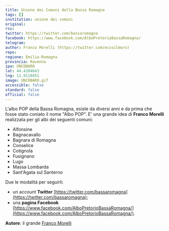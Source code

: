 ```yaml
---
title: Unione dei Comuni della Bassa Romagna
tags: []
institution: unione dei comuni
original: 
rss: 
twitter: https://twitter.com/bassaromagna
facebook: https://www.facebook.com/AlboPretorioBassaRomagna/
telegram: 
author: Franco Morelli (https://twitter.com/eccoilmoro)
repo: 
regione: Emilia-Romagna
provincia: Ravenna
ipa: UNCOBARO
lat: 44.4204643
lng: 11.9110451
image: UNCOBARO.gif
accessible: false
standard: false
official: false
---
```


L'albo POP della Bassa Romagna, esiste da diversi anni e da prima che fosse stato coniato il nome "Albo POP". E' una grande idea di **Franco Morelli** realizzata per gli albi dei seguenti comuni: 

- Alfonsine
- Bagnacavallo
- Bagnara di Romagna
- Conselice
- Cotignola
- Fusignano
- Lugo
- Massa Lombarda
- Sant'Agata sul Santerno 

Due le modalità per seguirli:

* un account **Twitter** [https://twitter.com/bassaromagna](https://twitter.com/bassaromagna);
* una **pagina Facebook** [https://www.facebook.com/AlboPretorioBassaRomagna/](https://www.facebook.com/AlboPretorioBassaRomagna/).

**Autore**: il grande [Franco Morelli](https://twitter.com/eccoilmoro)



